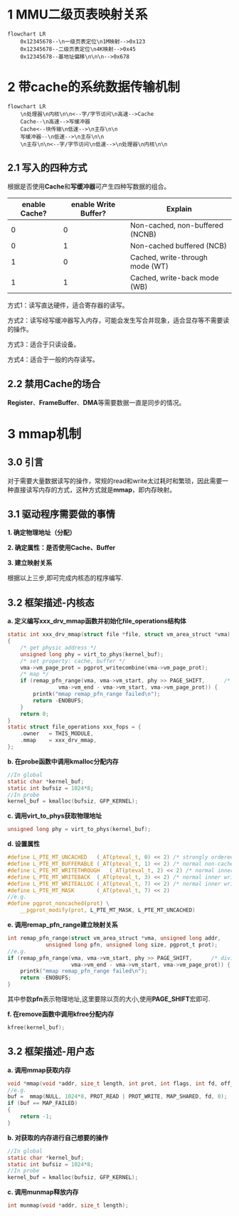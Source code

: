 # 1 MMU二级页表映射关系



```mermaid
flowchart LR
	0x12345678--\n一级页表定位\n1M映射-->0x123
	0x12345678--二级页表定位\n4K映射-->0x45
	0x12345678--基地址偏移\n\n\n-->0x678
```



# 2 带cache的系统数据传输机制

```mermaid
flowchart LR
	\n处理器\n内核\n\n<--字/字节访问\n高速-->Cache
	Cache--\n高速-->写缓冲器
	Cache<--块传输\n低速-->\n主存\n\n
	写缓冲器--\n低速-->\n主存\n\n
	\n主存\n\n<--字/字节访问\n低速-->\n处理器\n内核\n\n
```

## 2.1 写入的四种方式

 根据是否使用**Cache**和**写缓冲器**可产生四种写数据的组合。

| enable Cache? | enable Write Buffer? | Explain                         |
| ------------- | -------------------- | ------------------------------- |
| 0             | 0                    | Non-cached, non-buffered (NCNB) |
| 0             | 1                    | Non-cached buffered (NCB)       |
| 1             | 0                    | Cached, write-through mode (WT) |
| 1             | 1                    | Cached, write-back mode (WB)    |

方式1：读写直达硬件，适合寄存器的读写。

方式2：读写经写缓冲器写入内存，可能会发生写合并现象，适合显存等不需要读的操作。

方式3：适合于只读设备。

方式4：适合于一般的内存读写。

## 2.2 禁用Cache的场合

**Register**、**FrameBuffer**、**DMA**等需要数据一直是同步的情况。

# 3 mmap机制

## 3.0 引言

对于需要大量数据读写的操作，常规的read和write太过耗时和繁琐，因此需要一种直接读写内存的方式，这种方式就是**mmap**，即内存映射。

## 3.1 驱动程序需要做的事情

**1. 确定物理地址（分配）**

**2. 确定属性：是否使用Cache、Buffer**

**3. 建立映射关系**

根据以上三步,即可完成内核态的程序编写.

## 3.2 框架描述-内核态

**a. 定义编写xxx_drv_mmap函数并初始化file_operations结构体**

```c
static int xxx_drv_mmap(struct file *file, struct vm_area_struct *vma)
{
	/* get physic address */
	unsigned long phy = virt_to_phys(kernel_buf);
	/* set property: cache, buffer */
	vma->vm_page_prot = pgprot_writecombine(vma->vm_page_prot);
	/* map */
	if (remap_pfn_range(vma, vma->vm_start, phy >> PAGE_SHIFT,		/* divide page size */
			    vma->vm_end - vma->vm_start, vma->vm_page_prot)) {
		printk("mmap remap_pfn_range failed\n");
		return -ENOBUFS;
	}
	return 0;
}
static struct file_operations xxx_fops = {
	.owner	 = THIS_MODULE,
	.mmap    = xxx_drv_mmap,
};
```

**b. 在probe函数中调用kmalloc分配内存**

```c
//In global
static char *kernel_buf;
static int bufsiz = 1024*8;
//In probe
kernel_buf = kmalloc(bufsiz, GFP_KERNEL);
```

**c. 调用virt_to_phys获取物理地址**

```c
unsigned long phy = virt_to_phys(kernel_buf);
```

**d. 设置属性**

```c
#define L_PTE_MT_UNCACHED	(_AT(pteval_t, 0) << 2)	/* strongly ordered */
#define L_PTE_MT_BUFFERABLE	(_AT(pteval_t, 1) << 2)	/* normal non-cacheable */
#define L_PTE_MT_WRITETHROUGH	(_AT(pteval_t, 2) << 2)	/* normal inner write-through */
#define L_PTE_MT_WRITEBACK	(_AT(pteval_t, 3) << 2)	/* normal inner write-back */
#define L_PTE_MT_WRITEALLOC	(_AT(pteval_t, 7) << 2)	/* normal inner write-alloc */
#define L_PTE_MT_MASK		(_AT(pteval_t, 7) << 2)
//e.g.
#define pgprot_noncached(prot) \
	__pgprot_modify(prot, L_PTE_MT_MASK, L_PTE_MT_UNCACHED)
```

**e. 调用remap_pfn_range建立映射关系**

```c
int remap_pfn_range(struct vm_area_struct *vma, unsigned long addr,
		    unsigned long pfn, unsigned long size, pgprot_t prot);
//e.g.
if (remap_pfn_range(vma, vma->vm_start, phy >> PAGE_SHIFT,		/* divide page size */ 
                    vma->vm_end - vma->vm_start, vma->vm_page_prot)) {
    printk("mmap remap_pfn_range failed\n");
    return -ENOBUFS;
}
```
其中参数**pfn**表示物理地址,这里要除以页的大小,使用**PAGE_SHIFT**宏即可.

**f. 在remove函数中调用kfree分配内存**

```c
kfree(kernel_buf);
```

## 3.2 框架描述-用户态

**a. 调用mmap获取内存**

```c
void *mmap(void *addr, size_t length, int prot, int flags, int fd, off_t offset);
//e.g.
buf =  mmap(NULL, 1024*8, PROT_READ | PROT_WRITE, MAP_SHARED, fd, 0);
if (buf == MAP_FAILED)
{
    return -1;
}
```

**b. 对获取的内存进行自己想要的操作**

```c
//In global
static char *kernel_buf;
static int bufsiz = 1024*8;
//In probe
kernel_buf = kmalloc(bufsiz, GFP_KERNEL);
```

**c. 调用munmap释放内存**

```c
int munmap(void *addr, size_t length);
```

